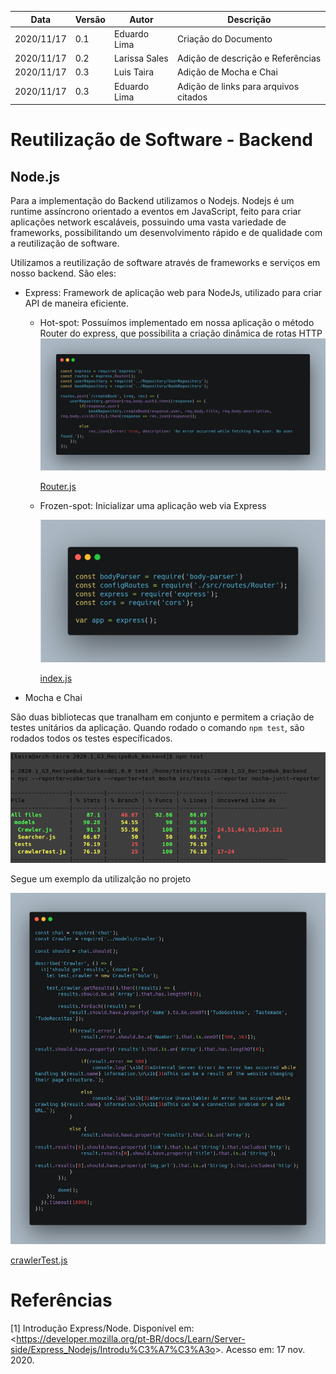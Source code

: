 | Data |Versão| Autor | Descrição |
| ---- | ---- | ----- | --------- |
| 2020/11/17 | 0.1 | Eduardo Lima | Criação do Documento |
| 2020/11/17 | 0.2 | Larissa Sales | Adição de descrição e Referências |
| 2020/11/17 | 0.3 | Luis Taira | Adição de Mocha e Chai |
| 2020/11/17 | 0.3 | Eduardo Lima | Adição de links para arquivos citados |

# Reutilização de Software - Backend

## Node.js

Para a implementação do Backend utilizamos o Nodejs. Nodejs é um runtime assíncrono orientado a eventos em JavaScript, feito para criar aplicações network escaláveis, possuindo uma vasta variedade de frameworks, possibilitando um desenvolvimento rápido e de qualidade com a reutilização de software.

Utilizamos a reutilização de software através de frameworks e serviços em nosso backend. São eles:

* Express: Framework de aplicação web para NodeJs, utilizado para criar API de maneira eficiente.
    * Hot-spot: Possuímos implementado em nossa aplicação o método Router do express, que possibilita a criação dinâmica de rotas HTTP
        ![](../assets/06-padroes-de-arquitetura/reutilizacao-de-software/Router.png)

        [Router.js](https://github.com/UnBArqDsw/2020.1_G3_RecipeBuk_Backend/blob/dev/src/routes/Router.js)
        
    * Frozen-spot: Inicializar uma aplicação web via Express

        
        ![](../assets/06-padroes-de-arquitetura/reutilizacao-de-software/Express.png)

        [index.js](https://github.com/UnBArqDsw/2020.1_G3_RecipeBuk_Backend/blob/dev/index.js)

* Mocha e Chai

São duas bibliotecas que tranalham em conjunto e permitem a criação de testes unitários da aplicação.
Quando rodado o comando `npm test`, são rodados todos os testes específicados.

![](../assets/06-padroes-de-arquitetura/reutilizacao-de-software/testes-back.png)

Segue um exemplo da utilizalção no projeto

![](../assets/06-padroes-de-arquitetura/reutilizacao-de-software/chai-mocha-back.png)

[crawlerTest.js](https://github.com/UnBArqDsw/2020.1_G3_RecipeBuk_Backend/blob/dev/src/tests/crawlerTest.js)


# Referências

[1] Introdução Express/Node. Disponível em: <<https://developer.mozilla.org/pt-BR/docs/Learn/Server-side/Express_Nodejs/Introdu%C3%A7%C3%A3o>>. Acesso em: 17 nov. 2020.